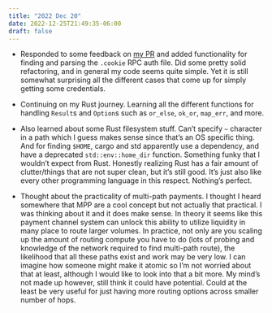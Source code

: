 ```yaml
---
title: "2022 Dec 20"
date: 2022-12-25T21:49:35-06:00
draft: false
---
```


- Responded to some feedback on [my PR](https://github.com/lightningdevkit/ldk-sample/pull/87) and added functionality for finding and parsing the `.cookie` RPC auth file. Did some pretty solid refactoring, and in general my code seems quite simple. Yet it is still somewhat surprising all the different cases that come up for simply getting some credentials.

- Continuing on my Rust journey. Learning all the different functions for handling `Result`s and `Option`s such as `or_else`, `ok_or`, `map_err`, and more.
- Also learned about some Rust filesystem stuff. Can’t specify `~` character in a path which I guess makes sense since that’s an OS specific thing. And for finding `$HOME`, cargo and std apparently use a dependency, and have a deprecated `std::env::home_dir` function. Something funky that I wouldn’t expect from Rust. Honestly realizing Rust has a fair amount of clutter/things that are not super clean, but it’s still good. It’s just also like every other programming language in this respect. Nothing’s perfect.
- Thought about the practicality of multi-path payments. I thought I heard somewhere that MPP are a cool concept but not actually that practical. I was thinking about it and it does make sense. In theory it seems like this payment channel system can unlock this ability to utilize liquidity in many place to route larger volumes. In practice, not only are you scaling up the amount of routing compute you have to do (lots of probing and knowledge of the network required to find multi-path route), the likelihood that all these paths exist and work may be very low. I can imagine how someone might make it atomic so I’m not worried about that at least, although I would like to look into that a bit more. My mind’s not made up however, still think it could have potential. Could at the least be very useful for just having more routing options across smaller number of hops.